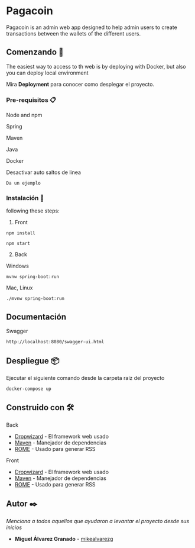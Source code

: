 # Pagacoin

Pagacoin is an admin web app designed to help admin users to create transactions between the wallets of the different users.

## Comenzando 🚀

The easiest way to access to th web is by deploying with Docker, but also you can deploy local environment 

Mira **Deployment** para conocer como desplegar el proyecto.


### Pre-requisitos 📋

Node and npm

Spring

Maven

Java

Docker

Desactivar auto saltos de linea

```
Da un ejemplo
```

### Instalación 🔧

following these steps:

1) Front
```
npm install
```


```
npm start
```

2) Back

Windows
```
mvnw spring-boot:run
```

Mac, Linux
```
./mvnw spring-boot:run
```

## Documentación

Swagger

```
http://localhost:8080/swagger-ui.html
```

## Despliegue 📦

Ejecutar el siguiente comando desde la carpeta raíz del proyecto

```
docker-compose up
```
## Construido con 🛠️

Back
* [Dropwizard](http://www.dropwizard.io/1.0.2/docs/) - El framework web usado
* [Maven](https://maven.apache.org/) - Manejador de dependencias
* [ROME](https://rometools.github.io/rome/) - Usado para generar RSS

Front
* [Dropwizard](http://www.dropwizard.io/1.0.2/docs/) - El framework web usado
* [Maven](https://maven.apache.org/) - Manejador de dependencias
* [ROME](https://rometools.github.io/rome/) - Usado para generar RSS

## Autor ✒️

_Menciona a todos aquellos que ayudaron a levantar el proyecto desde sus inicios_

* **Miguel Álvarez Granado** - [mikealvarezg](https://github.com/mikealvarezg)
